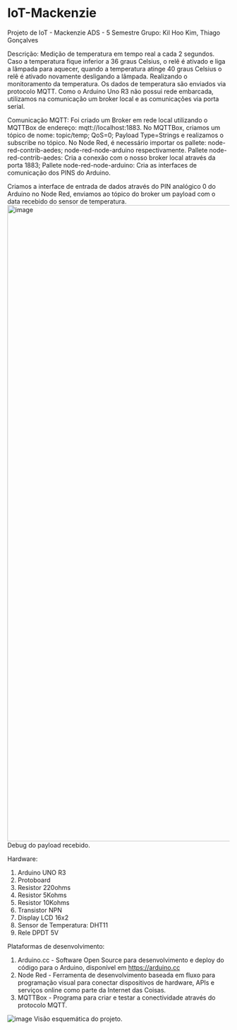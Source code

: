 # IoT-Mackenzie
Projeto de IoT - Mackenzie ADS - 5 Semestre
Grupo: Kil Hoo Kim, Thiago Gonçalves

Descrição:
Medição de temperatura em tempo real a cada 2 segundos. Caso a temperatura fique inferior a 36 graus Celsius, o relê é ativado e liga a lâmpada para aquecer, quando a temperatura atinge 40 graus Celsius o relê é ativado novamente desligando a lâmpada. Realizando o monitoramento da temperatura.
Os dados de temperatura são enviados via protocolo MQTT. Como o Arduino Uno R3 não possui rede embarcada, utilizamos na comunicação um broker local e as comunicações via porta serial.

Comunicação MQTT:
Foi criado um Broker em rede local utilizando o MQTTBox de endereço: mqtt://localhost:1883.
No MQTTBox, criamos um tópico de nome: topic/temp; QoS=0; Payload Type=Strings e realizamos o subscribe no tópico.
No Node Red, é necessário importar os pallete: node-red-contrib-aedes; node-red-node-arduino respectivamente.
Pallete node-red-contrib-aedes: Cria a conexão com o nosso broker local através da porta 1883;
Pallete node-red-node-arduino: Cria as interfaces de comunicação dos PINS do Arduino.

Criamos a interface de entrada de dados através do PIN analógico 0 do Arduino no Node Red, enviamos ao tópico do broker um payload com o data recebido do sensor de temperatura.
<img width="1440" alt="image" src="https://user-images.githubusercontent.com/62429714/169618537-c3c2dd19-d7ea-4461-9531-77abb73722db.png">
Debug do payload recebido.

Hardware: 
1. Arduino UNO R3
2. Protoboard
3. Resistor 220ohms
4. Resistor 5Kohms
5. Resistor 10Kohms
6. Transistor NPN
7. Display LCD 16x2
8. Sensor de Temperatura: DHT11
9. Rele DPDT 5V

Plataformas de desenvolvimento:
1. Arduino.cc - Software Open Source para desenvolvimento e deploy do código para o Arduino, disponível em https://arduino.cc
2. Node Red - Ferramenta de desenvolvimento baseada em fluxo para programação visual para conectar dispositivos de hardware, APIs e serviços online como parte da Internet das Coisas.
3. MQTTBox - Programa para criar e testar a conectividade através do protocolo MQTT.

![image](https://user-images.githubusercontent.com/62429714/169617577-1b74bc62-a49b-4642-a5a2-f0a452c917f9.png)
Visão esquemática do projeto.
